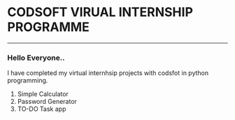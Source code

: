 <h1>CODSOFT VIRUAL INTERNSHIP PROGRAMME</h1>
<hr>
<h3>Hello Everyone..</h3>
<p>I have completed my virtual internhsip projects with codsfot in python programming. </p>
<ol>
  <li> Simple Calculator</li>
  <li> Password Generator</li>
  <li> TO-DO Task app</li>
</ol>

